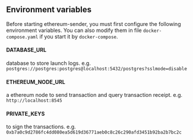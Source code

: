 ## Environment variables
Before starting ethereum-sender, you must first configure the following environment variables.
You can also modify them in file `docker-compose.yaml` if you start it by ``docker-compose``.

#### DATABASE_URL
database to store launch logs. e.g. ```postgres://postgres:postgres@localhost:5432/postgres?sslmode=disable```  
#### ETHEREUM_NODE_URL
a ethereum node to send transaction and query transaction receipt. e.g. ```http://localhost:8545```  
#### PRIVATE_KEYS
to sign the transactions. e.g. ```0xb7a0c9d2786fc4dd080ea5d619d36771aeb0c8c26c290afd3451b92ba2b7bc2c``` 
